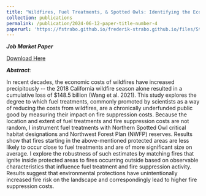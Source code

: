 ```yaml
---
title: "Wildfires, Fuel Treatments, & Spotted Owls: Identifying the Economic Benefits of Fuel Treatments Through the Northwest Forest Plan"
collection: publications
permalink: /publication/2024-06-12-paper-title-number-4
paperurl: 'https://fstrabo.github.io/frederik-strabo.github.io/files/Strabo_JMP.pdf'
---
```


***Job Market Paper***

[Download Here](https://fstrabo.github.io/frederik-strabo.github.io/files/Strabo_JMP.pdf)


***Abstract***:

In recent decades, the economic costs of wildfires have increased precipitously -- the 2018 California wildfire season alone resulted in a cumulative loss of $148.5 billion (Wang et al. 2021). This study explores the degree to which fuel treatments, commonly promoted by scientists as a way of reducing the costs from wildfires, are a chronically underfunded public good by measuring their impact on fire suppression costs. Because the location and extent of fuel treatments and fire suppression costs are not random, I instrument fuel treatments with Northern Spotted Owl critical habitat designations and Northwest Forest Plan (NWFP) reserves. Results show that fires starting in the above-mentioned protected areas are less likely to occur close to fuel treatments and are of more significant size on average. I explore the robustness of such estimates by matching fires that ignite inside protected areas to fires occurring outside based on observable characteristics that influence fuel treatment and fire suppression activity. Results suggest that environmental protections have unintentionally increased fire risk on the landscape and correspondingly lead to higher fire suppression costs.
